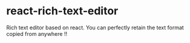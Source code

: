 # react-rich-text-editor
Rich text editor based on react. You can perfectly retain the text format copied from anywhere !!
